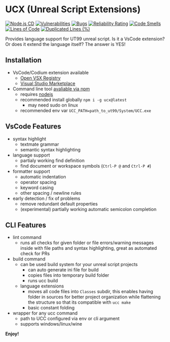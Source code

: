 
# UCX (Unreal Script Extensions)

[![Node.js CD](https://github.com/peterekepeter/ucx/actions/workflows/node.js.yml/badge.svg)](https://github.com/peterekepeter/ucx/actions/workflows/node.js.yml)
[![Vulnerabilities](https://sonarcloud.io/api/project_badges/measure?project=peterekepeter_ucx&metric=vulnerabilities)](https://sonarcloud.io/summary/new_code?id=peterekepeter_ucx)
[![Bugs](https://sonarcloud.io/api/project_badges/measure?project=peterekepeter_ucx&metric=bugs)](https://sonarcloud.io/summary/new_code?id=peterekepeter_ucx)
[![Reliability Rating](https://sonarcloud.io/api/project_badges/measure?project=peterekepeter_ucx&metric=reliability_rating)](https://sonarcloud.io/summary/new_code?id=peterekepeter_ucx)
[![Code Smells](https://sonarcloud.io/api/project_badges/measure?project=peterekepeter_ucx&metric=code_smells)](https://sonarcloud.io/summary/new_code?id=peterekepeter_ucx)
[![Lines of Code](https://sonarcloud.io/api/project_badges/measure?project=peterekepeter_ucx&metric=ncloc)](https://sonarcloud.io/summary/new_code?id=peterekepeter_ucx)
[![Duplicated Lines (%)](https://sonarcloud.io/api/project_badges/measure?project=peterekepeter_ucx&metric=duplicated_lines_density)](https://sonarcloud.io/summary/new_code?id=peterekepeter_ucx)

Provides language support for UT99 unreal script. Is it a VsCode extension? 
Or does it extend the language itself? The answer is YES!

## Installation

 - VsCode/Codium extension available
    - [Open VSX Registry](https://open-vsx.org/extension/peterekepeter/ucx)
    - [Visual Studio Marketplace](https://marketplace.visualstudio.com/items?itemName=peterekepeter.ucx)
 - Command line tool [avaliable via npm](https://www.npmjs.com/package/ucx) 
    - requires [nodejs](https://nodejs.org/en)
    - recommended install globally `npm i -g ucx@latest` 
        - may need sudo on linux
    - recommended env var `UCC_PATH=path_to_ut99/System/UCC.exe`

## VsCode Features

 - syntax highlight
    - textmate grammar
    - semantic syntax highlighting
 - language support
    - partialy working find definition
    - find document or workspace symbols (`Ctrl-P @` and `Ctrl-P #`)
 - formatter support
    - automatic indentation
    - operator spacing
    - keyword casing
    - other spacing / newline rules
 - early detection / fix of problems
    - remove redundant default properties
    - (experimental) partially working automatic semicolon completion

## CLI Features

 - lint command
    - runs all checks for given folder or file errors/warning messages inside 
    with file paths and syntax highlighting, great as automated check for PRs
 - build command
    - can be used build system for your unreal script projects
        - can auto generate ini file for build
        - copies files into temporary build folder
        - runs ucc build 
    - language extensions
        - moves all code files into `Classes` subdir, this enables having folder 
        in sources for better project organization while flattening the structure
        so that its compatible with `ucc make`
        - basic constant folding
 - wrapper for any ucc command
    - path to UCC configured via env or cli argument
    - supports windows/linux/wine

**Enjoy!**
